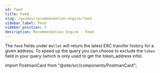 ```yaml
---
id: feed
title: Feed
slug: /guides/recommendation-engine/feed
sidebar_label: Feed
sidebar_position: 3
description: Recommendation Engine - Feed
---
```


The `feed` fields under `Wallet` will return the latest ERC transfer history for a given address. To speed up the query you can choose to exclude the `token` field in your query (which is only used to get the token_address info).

import PostmanCard from "@site/src/components/PostmanCard";

<PostmanCard 
  queryURL="https://www.postman.com/cyberconnect-v2/workspace/cyberconnect-v2/request/20133006-d226b206-9ee7-4dde-b1d9-9b08fda6b307"
  exampleURL="https://www.postman.com/cyberconnect-v2/workspace/cyberconnect-v2/example/20133006-637501c0-782e-477c-b34f-999af81c00b8"
/>
